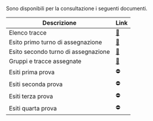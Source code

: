 Sono disponibili per la consultazione i seguenti documenti.

| Descrizione                         | Link                                        |
| ----------------------------------- | ------------------------------------------- |
| Elenco tracce                       | [:link:](documenti/tracce.pdf)              |
| Esito primo turno di assegnazione   | [:link:](documenti/esito_primo_turno.pdf)   |
| Esito secondo turno di assegnazione | [:link:](documenti/esito_secondo_turno.pdf) |
| Gruppi e tracce assegnate           | [:link:](documenti/gruppi.pdf)              |
| Esiti prima prova                   | :no_entry:                                  |
| Esiti seconda prova                 | :no_entry:                                  |
| Esiti terza prova                   | :no_entry:                                  |
| Esiti quarta prova                  | :no_entry:                                  |

